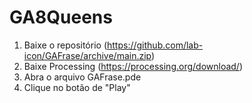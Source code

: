 # GA8Queens

1. Baixe o repositório (https://github.com/lab-icon/GAFrase/archive/main.zip)
2. Baixe Processing (https://processing.org/download/)
3. Abra o arquivo GAFrase.pde
4. Clique no botão de "Play"
